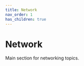 ```yaml
---
title: Network
nav_order: 1
has_children: true
---
```


# Network

Main section for networking topics.
